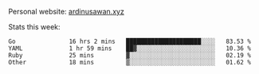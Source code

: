 Personal website: [ardinusawan.xyz](https://ardinusawan.xyz)

Stats this week:
<!--START_SECTION:waka-->

```text
Go               16 hrs 2 mins   █████████████████████░░░░   83.53 %
YAML             1 hr 59 mins    ██▓░░░░░░░░░░░░░░░░░░░░░░   10.36 %
Ruby             25 mins         ▓░░░░░░░░░░░░░░░░░░░░░░░░   02.19 %
Other            18 mins         ▒░░░░░░░░░░░░░░░░░░░░░░░░   01.62 %
```

<!--END_SECTION:waka-->
